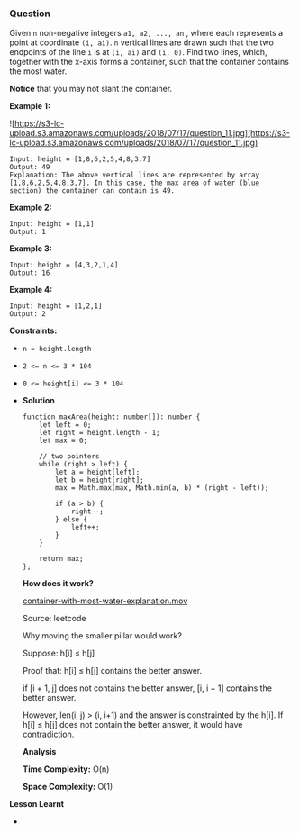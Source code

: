 ### Question

Given `n` non-negative integers `a1, a2, ..., an` , where each represents a point at coordinate `(i, ai)`. `n` vertical lines are drawn such that the two endpoints of the line `i` is at `(i, ai)` and `(i, 0)`. Find two lines, which, together with the x-axis forms a container, such that the container contains the most water.

**Notice** that you may not slant the container.

**Example 1:**

![https://s3-lc-upload.s3.amazonaws.com/uploads/2018/07/17/question_11.jpg](https://s3-lc-upload.s3.amazonaws.com/uploads/2018/07/17/question_11.jpg)

```
Input: height = [1,8,6,2,5,4,8,3,7]
Output: 49
Explanation: The above vertical lines are represented by array [1,8,6,2,5,4,8,3,7]. In this case, the max area of water (blue section) the container can contain is 49.
```

**Example 2:**

```
Input: height = [1,1]
Output: 1
```

**Example 3:**

```
Input: height = [4,3,2,1,4]
Output: 16
```

**Example 4:**

```
Input: height = [1,2,1]
Output: 2
```

**Constraints:**

- `n = height.length`
- `2 <= n <= 3 * 104`
- `0 <= height[i] <= 3 * 104`
- **Solution**

    ```tsx
    function maxArea(height: number[]): number {
        let left = 0;
        let right = height.length - 1;
        let max = 0;
        
        // two pointers
        while (right > left) {
            let a = height[left];
            let b = height[right];
            max = Math.max(max, Math.min(a, b) * (right - left));
            
            if (a > b) {
                right--;
            } else {
                left++;
            }
        }
        
        return max;
    };
    ```

    **How does it work?**

    [container-with-most-water-explanation.mov](container-with-most-water-explanation.mov)

    Source: leetcode

    Why moving the smaller pillar would work?

    Suppose: h[i] ≤ h[j]

    Proof that:  h[i] ≤ h[j] contains the better answer.

    if [i + 1, j] does not contains the better answer, [i, i + 1] contains the better answer.

    However, len(i, j) > (i, i+1) and the answer is constrainted by the h[i]. If h[i] ≤ h[j] does not contain the better answer, it would have contradiction.

    **Analysis**

    **Time Complexity:** O(n)

    **Space Complexity:** O(1)

**Lesson Learnt**

-